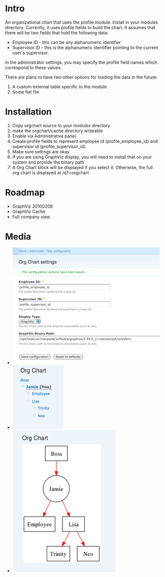 Intro
=====

An organizational chart that uses the profile.module. Install in your modules directory. Currently, it uses profile fields to build the chart. It assumes that there will be two fields that hold the following data:

* Employee ID - this can be any alphanumeric identifier
* Supervisor ID - this is the alphanumeric identifier pointing to the current user's supervisor.

In the administrator settings, you may specify the profile field names which correspond to these values. 

There are plans to have two other options for loading the data in the future:
1. A custom external table specific to the module
2. Some flat file

Installation
============

1. Copy orgchart source to your modules directory
2. make the orgchart/cache directory writeable
3. Enable via Administrative panel
4. Create profile fields to represent employee id (profile_employee_id) and supervisor id (profile_supervisor_id).
6. Make sure settings are okay
7. If you are using GraphViz display, you will need to install that on your system and provide the binary path
8. A Org Chart block will be displayed if you select it. Otherwise, the full org chart is displayed at /q?=orgchart

Roadmap
=======

* GraphViz 20100208
* GraphViz Cache
* Full company view

Media
=====

* ![The settings page for the plugin.](screenshots/settings.png)
* ![The tree view for the plugin.](screenshots/tree.png)
* ![The network graph view for the plugin.](screenshots/network_graph.png)
